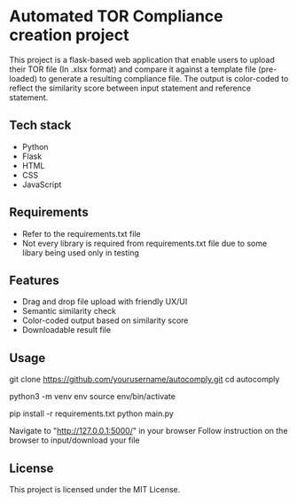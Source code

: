 # **Automated TOR Compliance creation project**

This project is a flask-based web application that enable users to upload their TOR file (In .xlsx format) and compare it against a template file (pre-loaded) to generate a resulting compliance file. The output is color-coded to reflect the similarity score between input statement and reference statement.

## Tech stack

- Python
- Flask
- HTML
- CSS
- JavaScript

## Requirements

- Refer to the requirements.txt file
- Not every library is required from requirements.txt file due to some libary being used only in testing

## Features

- Drag and drop file upload with friendly UX/UI
- Semantic similarity check
- Color-coded output based on similarity score
- Downloadable result file

## Usage

git clone https://github.com/yourusername/autocomply.git
cd autocomply

python3 -m venv env
source env/bin/activate

pip install -r requirements.txt
python main.py

Navigate to "http://127.0.0.1:5000/" in your browser
Follow instruction on the browser to input/download your file

## License
This project is licensed under the MIT License. 